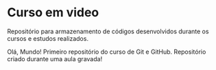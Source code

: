 # Curso em video
 Repositório para armazenamento de códigos desenvolvidos durante os cursos e estudos realizados.

Olá, Mundo!
Primeiro repositório do curso de Git e GitHub.
Repositório criado durante uma aula gravada!